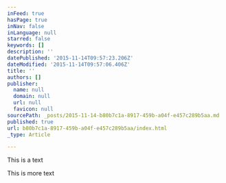```yaml
---
inFeed: true
hasPage: true
inNav: false
inLanguage: null
starred: false
keywords: []
description: ''
datePublished: '2015-11-14T09:57:23.206Z'
dateModified: '2015-11-14T09:57:06.406Z'
title: ''
authors: []
publisher:
  name: null
  domain: null
  url: null
  favicon: null
sourcePath: _posts/2015-11-14-b80b7c1a-8917-459b-a04f-e457c289b5aa.md
published: true
url: b80b7c1a-8917-459b-a04f-e457c289b5aa/index.html
_type: Article

---
```

This is a text

This is more text